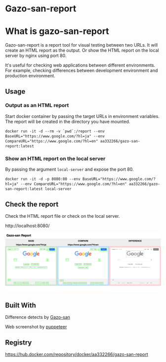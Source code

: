 # Gazo-san-report

# What is gazo-san-report
Gazo-san-report is a report tool for visual testing between two URLs.
It will create an HTML report as the output. Or show the HTML report on the local server by nginx using port 80.

It's useful for checking web applications between different environments. For example, checking differences between development environment and production environment.
## Usage

### Output as an HTML report
Start docker container by passing the target URLs in environment variables. The report will be created in the directory you have mounted.

```
docker run -it -d --rm -v `pwd`:/report --env BaseURL="https://www.google.com/?hl=ja" --env CompareURL="https://www.google.com/?hl=en" aa332266/gazo-san-report:latest
```

### Show an HTML report on the local server
By passing the argument `local-server` and expose the port 80.

```
docker run -it -d -p 8080:80 --env BaseURL="https://www.google.com/?hl=ja" --env CompareURL="https://www.google.com/?hl=en" aa332266/gazo-san-report:latest local-server
```

## Check the report
Check the HTML report file or check on the local server.

http://localhost:8080/

![report_example](docs/assets/report_example.png)

## Built With
Difference detects by [Gazo-san](https://github.com/lifull-dev/Gazo-san)

Web screenshot by [puppeteer](https://github.com/puppeteer/puppeteer)

## Registry
https://hub.docker.com/repository/docker/aa332266/gazo-san-report